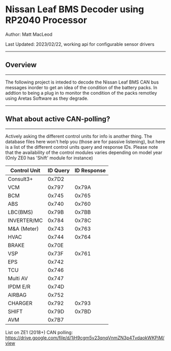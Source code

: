 # Nissan Leaf  BMS Decoder using RP2040 Processor  

Author: Matt MacLeod

Last Updated: 2023/02/22, working api for configurable sensor drivers

********

## Overview
********
The following project is inteded to decode the Nissan Leaf BMS CAN bus messages inorder to get an idea of the condition of the battery packs. In addtion to being a plug in to monitor the condition of the packs remotley using Aretas Software as they degrade. 

********
## What about active CAN-polling?
********
Actively asking the different control units for info is another thing. The database files here won't help you (those are for passive listening), but here is a list of the different control units query and response IDs. Please note that the availability of the control modules varies depending on model year (Only ZE0 has 'Shift' module for instance)

| Control Unit  |    ID Query   |  ID Response  |
| ------------- | ------------- | ------------- |
|   Consult3+   |     0x7D2     |               |
|      VCM      |     0x797     |     0x79A     |
|      BCM      |     0x745     |     0x765     |
|      ABS      |     0x740     |     0x760     |
|   LBC(BMS)    |     0x79B     |     0x7BB     |
|  INVERTER/MC  |     0x784     |     0x78C     |
|  M&A (Meter)  |     0x743     |     0x763     |
|     HVAC      |     0x744     |     0x764     |
|     BRAKE     |     0x70E     |               |
|      VSP      |     0x73F     |     0x761     |
|      EPS      |     0x742     |               |
|      TCU      |     0x746     |               |
|   Multi AV    |     0x747     |               |
|   IPDM E/R    |     0x74D     |               |
|    AIRBAG     |     0x752     |               |
|    CHARGER    |     0x792     |     0x793     |
|     SHIFT     |     0x79D     |     0x7BD     |
|      AVM      |     0x7B7     |               |

List on ZE1 (2018+) CAN polling: https://drive.google.com/file/d/1jH9cgm5v23qnqVnmZN3p4TvdaokWKPjM/view

